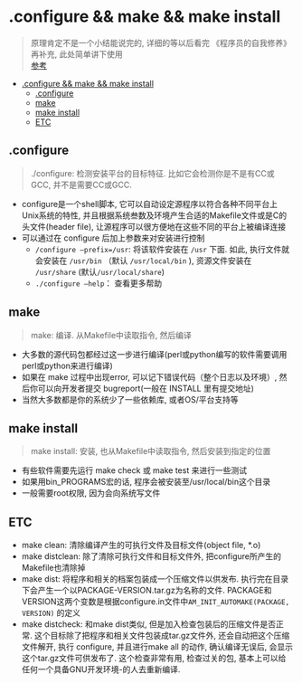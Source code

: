 # .configure && make && make install
> 原理肯定不是一个小结能说完的, 详细的等以后看完 《程序员的自我修养》 再补充, 此处简单讲下使用  
> [参考](http://www.linuxidc.com/Linux/2011-02/32211.htm)

<!-- TOC -->

- [.configure && make && make install](#configure--make--make-install)
    - [.configure](#configure)
    - [make](#make)
    - [make install](#make-install)
    - [ETC](#etc)

<!-- /TOC -->

## .configure
> ./configure: 检测安装平台的目标特征. 比如它会检测你是不是有CC或GCC, 并不是需要CC或GCC.

- configure是一个shell脚本, 它可以自动设定源程序以符合各种不同平台上Unix系统的特性, 并且根据系统叁数及环境产生合适的Makefile文件或是C的头文件(header file), 让源程序可以很方便地在这些不同的平台上被编译连接
- 可以通过在 configure 后加上参数来对安装进行控制
    - `/configure –prefix=/usr`: 将该软件安装在 `/usr` 下面. 如此, 执行文件就会安装在 `/usr/bin` （默认 `/usr/local/bin` ), 资源文件安装在 `/usr/share` (默认`/usr/local/share`)
    - `./configure –help`： 查看更多帮助

## make
> make: 编译. 从Makefile中读取指令, 然后编译

- 大多数的源代码包都经过这一步进行编译(perl或python编写的软件需要调用perl或python来进行编译)
- 如果在 make 过程中出现error, 可以记下错误代码（整个日志以及环境）, 然后你可以向开发者提交 bugreport(一般在 INSTALL 里有提交地址)
- 当然大多数都是你的系统少了一些依赖库, 或者OS/平台支持等

## make install
> make install: 安装, 也从Makefile中读取指令, 然后安装到指定的位置

- 有些软件需要先运行 make check 或 make test 来进行一些测试
- 如果用bin_PROGRAMS宏的话, 程序会被安装至/usr/local/bin这个目录
- 一般需要root权限, 因为会向系统写文件

## ETC
- make clean: 清除编译产生的可执行文件及目标文件(object file, *.o)
- make distclean: 除了清除可执行文件和目标文件外, 把configure所产生的Makefile也清除掉
- make dist: 将程序和相关的档案包装成一个压缩文件以供发布. 执行完在目录下会产生一个以PACKAGE-VERSION.tar.gz为名称的文件.  PACKAGE和VERSION这两个变数是根据configure.in文件中`AM_INIT_AUTOMAKE(PACKAGE, VERSION)` 的定义
- make distcheck: 和make dist类似, 但是加入检查包装后的压缩文件是否正常. 这个目标除了把程序和相关文件包装成tar.gz文件外, 还会自动把这个压缩文件解开, 执行 configure, 并且进行make all 的动作, 确认编译无误后, 会显示这个tar.gz文件可供发布了. 这个检查非常有用, 检查过关的包, 基本上可以给任何一个具备GNU开发环境-的人去重新编译. 